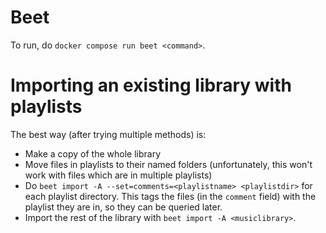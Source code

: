 # Beet

To run, do `docker compose run beet <command>`.

# Importing an existing library with playlists

The best way (after trying multiple methods) is:

- Make a copy of the whole library
- Move files in playlists to their named folders (unfortunately, this won't work with files which are in multiple playlists)
- Do `beet import -A --set=comments=<playlistname> <playlistdir>` for each playlist directory. This tags the files (in the `comment` field) with the playlist they are in, so they can be queried later.
- Import the rest of the library with `beet import -A <musiclibrary>`.
